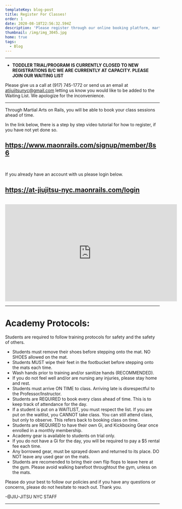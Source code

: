 ```yaml
---
templateKey: blog-post
title: Register For Classes!
order: 1
date: 2020-08-18T22:56:32.594Z
description: 'Please register through our online booking platform, martial arts on rails. '
thumbnail: /img/img_3045.jpg
home: true
tags:
  - Blog
---
```

- - -

* **TODDLER TRIAL/PROGRAM IS CURRENTLY CLOSED TO NEW REGISTRATIONS B/C WE ARE CURRENTLY AT CAPACITY. PLEASE JOIN OUR WAITING LIST**  

Please give us a call at (917) 745-1772 or send us an email at atjiujitsunyc@gmail.com letting us know you would like to be added to the Waiting List. We apologize for the inconvenience.

- - -

Through Martial Arts on Rails, you will be able to book your class sessions ahead of time.

In the link below, there is a step by step video tutorial for how to register, if you have not yet done so. 

## <https://www.maonrails.com/signup/member/8s6>

<br>

If you already have an account with us please login below.

## <https://at-jiujitsu-nyc.maonrails.com/login>

<br>

<iframe width="560" height="315" src="https://www.youtube.com/embed/Pna2MyGY56A" frameborder="0" allow="accelerometer; autoplay; encrypted-media; gyroscope; picture-in-picture" allowfullscreen></iframe>

- - -

# **Academy Protocols:**

Students are required to follow training protocols for safety and the safety of others. 

* Students must remove their shoes before stepping onto the mat. NO SHOES allowed on the mat.
* Students MUST wipe their feet in the footbucket before stepping onto the mats each time.
* Wash hands prior to training and/or sanitize hands (RECOMMENDED).
* If you do not feel well and/or are nursing any injuries, please stay home and rest.
* Students must arrive ON TIME to class. Arriving late is disrespectful to the Professor/Instructor.
* Students are REQUIRED to book every class ahead of time. This is to keep track of attendance for the day. 
* If a student is put on a WAITLIST, you must respect the list. If you are put on the waitlist, you CANNOT take class. You can still attend class, but only to observe. This refers back to booking class on time.
* Students are REQUIRED to have their own Gi, and Kickboxing Gear once enrolled in a monthly membership.
* Academy gear is available to students on trial only.
* If you do not have a Gi for the day, you will be required to pay a $5 rental fee each time.
* Any borrowed gear, must be sprayed down and returned to its place. DO NOT leave any used gear on the mats.
* Students are recomended to bring their own flip flops to leave here at the gym. Please avoid walking barefoot throughtout the gym, unless on the mats.

Please do your best to follow our policies and if you have any questions or concerns, please do not hesitate to reach out. Thank you.

\-@JIU-JITSU NYC STAFF

- - -
